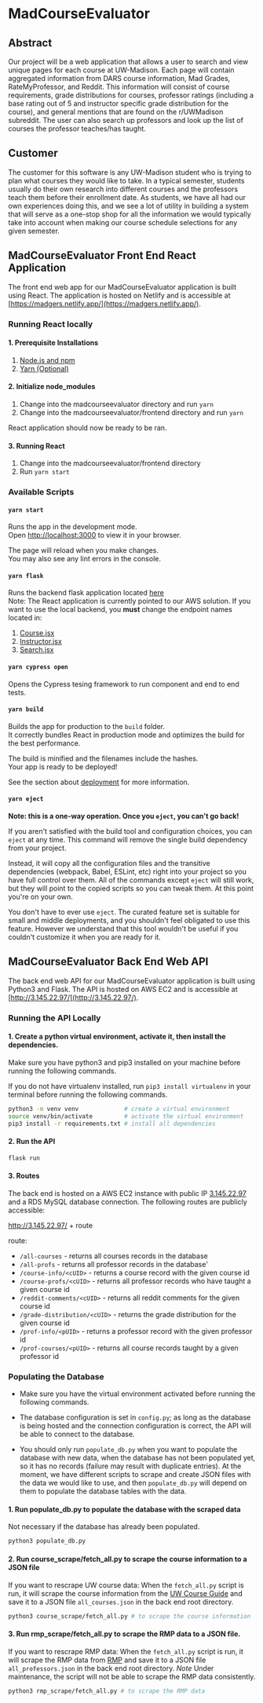 # MadCourseEvaluator

## Abstract 

Our project will be a web application that allows a user to search and view unique pages for each
course at UW-Madison. Each page will contain aggregated information from DARS course
information, Mad Grades, RateMyProfessor, and Reddit. This information will consist of course
requirements, grade distributions for courses, professor ratings (including a base rating out of 5
and instructor specific grade distribution for the course), and general mentions that are found on
the r/UWMadison subreddit. The user can also search up professors and look up the list of
courses the professor teaches/has taught.

## Customer

The customer for this software is any UW-Madison student who is trying to plan what courses
they would like to take. In a typical semester, students usually do their own research into
different courses and the professors teach them before their enrollment date. As students, we
have all had our own experiences doing this, and we see a lot of utility in building a system that
will serve as a one-stop shop for all the information we would typically take into account when
making our course schedule selections for any given semester.

## MadCourseEvaluator Front End React Application

The front end web app for our MadCourseEvaluator application is built using React. The application is hosted on Netlify and is accessible at [https://madgers.netlify.app/](https://madgers.netlify.app/).

### Running React locally
#### 1. Prerequisite Installations

1. [Node.js and npm](https://docs.npmjs.com/downloading-and-installing-node-js-and-npm)
2. [Yarn (Optional)](https://classic.yarnpkg.com/lang/en/docs/install/#windows-stable)

#### 2. Initialize node_modules

1. Change into the madcourseevaluator directory and run `yarn`
2. Change into the madcourseevaluator/frontend directory and run `yarn`

React application should now be ready to be ran.

#### 3. Running React

1. Change into the madcourseevaluator/frontend directory
2. Run `yarn start`

### Available Scripts 

#### `yarn start`

Runs the app in the development mode.\
Open [http://localhost:3000](http://localhost:3000) to view it in your browser.

The page will reload when you make changes.\
You may also see any lint errors in the console.

#### `yarn flask`

Runs the backend flask application located [here](../backend/app.py)\
Note: The React application is currently pointed to our AWS solution. If you want to use the local backend, you **must** change the endpoint names located in:

1. [Course.jsx](src/components/Course.jsx)
2. [Instructor.jsx](src/components/Instructor.jsx)
3. [Search.jsx](src/components/Search.jsx)

#### `yarn cypress open`
Opens the Cypress tesing framework to run component and end to end tests. 

#### `yarn build`

Builds the app for production to the `build` folder.\
It correctly bundles React in production mode and optimizes the build for the best performance.

The build is minified and the filenames include the hashes.\
Your app is ready to be deployed!

See the section about [deployment](https://facebook.github.io/create-react-app/docs/deployment) for more information.

#### `yarn eject`

**Note: this is a one-way operation. Once you `eject`, you can't go back!**

If you aren't satisfied with the build tool and configuration choices, you can `eject` at any time. This command will remove the single build dependency from your project.

Instead, it will copy all the configuration files and the transitive dependencies (webpack, Babel, ESLint, etc) right into your project so you have full control over them. All of the commands except `eject` will still work, but they will point to the copied scripts so you can tweak them. At this point you're on your own.

You don't have to ever use `eject`. The curated feature set is suitable for small and middle deployments, and you shouldn't feel obligated to use this feature. However we understand that this tool wouldn't be useful if you couldn't customize it when you are ready for it.




## MadCourseEvaluator Back End Web API

The back end web API for our MadCourseEvaluator application is built using Python3 and Flask. The API is hosted on AWS EC2 and is accessible at [http://3.145.22.97/](http://3.145.22.97/).

### Running the API Locally

#### 1. Create a python virtual environment, activate it, then install the dependencies.

Make sure you have python3 and pip3 installed on your machine before running the following commands.

If you do not have virtualenv installed, run `pip3 install virtualenv` in your terminal before running the following commands.

```bash
python3 -m venv venv             # create a virtual environment
source venv/bin/activate         # activate the virtual environment
pip3 install -r requirements.txt # install all dependencies
```

#### 2. Run the API

```bash
flask run
```

#### 3. Routes

The back end is hosted on a AWS EC2 instance with public IP [3.145.22.97](3.145.22.97) and a RDS MySQL database connection. The following routes are publicly accessible:

http://3.145.22.97/ + route

route:
- `/all-courses` - returns all courses records in the database
- `/all-profs` - returns all professor records in the database'
- `/course-info/<cUID>` - returns a course record with the given course id
- `/course-profs/<cUID>` - returns all professor records who have taught a given course id
- `/reddit-comments/<cUID>` - returns all reddit comments for the given course id
- `/grade-distribution/<cUID>` - returns the grade distribution for the given course id
- `/prof-info/<pUID>` - returns a professor record with the given professor id
- `/prof-courses/<pUID>` - returns all course records taught by a given professor id

### Populating the Database

- Make sure you have the virtual environment activated before running the following commands.

- The database configuration is set in `config.py`; as long as the database is being hosted and the connection configuration is correct, the API will be able to connect to the database. 

- You should only run `populate_db.py` when you want to populate the database with new data, when the database has not been populated yet, so it has no records (failure may result with duplicate entries). At the moment, we have different scripts to scrape and create JSON files with 
the data we would like to use, and then `populate_db.py` will depend on them to populate the database tables with the data.

#### 1. Run populate_db.py to populate the database with the scraped data
Not necessary if the database has already been populated.

```bash
python3 populate_db.py
```

#### 2. Run course_scrape/fetch_all.py to scrape the course information to a JSON file

If you want to rescrape UW course data: When the `fetch_all.py` script is run, it will scrape the course information from the [UW Course Guide](https://guide.wisc.edu/courses/) and save it to a JSON file `all_courses.json` in the back end root directory.

```bash
python3 course_scrape/fetch_all.py # to scrape the course information
```

#### 3. Run rmp_scrape/fetch_all.py to scrape the RMP data to a JSON file.

If you want to rescrape RMP data: When the `fetch_all.py` script is run, it will scrape the RMP data from [RMP](https://www.ratemyprofessors.com/) and save it to a JSON file `all_professors.json` in the back end root directory. *Note* Under maintenance, the script will not be able to scrape the RMP data consistently.

```bash
python3 rmp_scrape/fetch_all.py # to scrape the RMP data
```